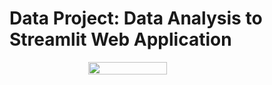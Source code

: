 # Data Project: Data Analysis to Streamlit Web Application

<div style="display: flex; justify-content: center">
<img src="https://i.pinimg.com/originals/e4/d3/95/e4d395849317f98f2a418c0e10182b0d.gif" style="width: 50%">
</div>
